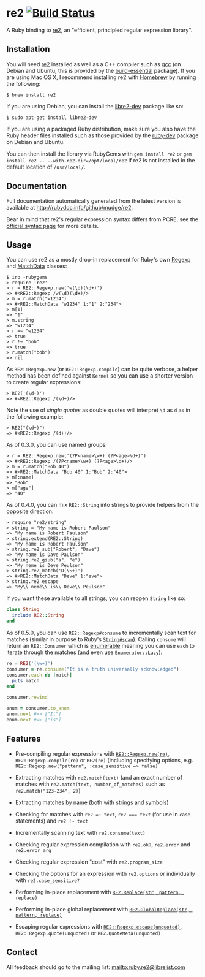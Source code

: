 re2 [![Build Status](https://secure.travis-ci.org/mudge/re2.png?branch=master)](http://travis-ci.org/mudge/re2)
===

A Ruby binding to [re2][], an "efficient, principled regular expression
library".

Installation
------------

You will need [re2][] installed as well as a C++ compiler such as [gcc][] (on
Debian and Ubuntu, this is provided by the [build-essential][] package). If
you are using Mac OS X, I recommend installing re2 with [Homebrew][] by
running the following:

    $ brew install re2

If you are using Debian, you can install the [libre2-dev][] package like so:

    $ sudo apt-get install libre2-dev

If you are using a packaged Ruby distribution, make sure you also have the
Ruby header files installed such as those provided by the [ruby-dev][] package
on Debian and Ubuntu.

You can then install the library via RubyGems with `gem install re2` or `gem
install re2 -- --with-re2-dir=/opt/local/re2` if re2 is not installed in the
default location of `/usr/local/`.

Documentation
-------------

Full documentation automatically generated from the latest version is
available at <http://rubydoc.info/github/mudge/re2>.

Bear in mind that re2's regular expression syntax differs from PCRE, see the
[official syntax page][] for more details.

Usage
-----

You can use re2 as a mostly drop-in replacement for Ruby's own [Regexp][] and
[MatchData][] classes:

```console
$ irb -rubygems
> require 're2'
> r = RE2::Regexp.new('w(\d)(\d+)')
=> #<RE2::Regexp /w(\d)(\d+)/>
> m = r.match("w1234")
=> #<RE2::MatchData "w1234" 1:"1" 2:"234">
> m[1]
=> "1"
> m.string
=> "w1234"
> r =~ "w1234"
=> true
> r !~ "bob"
=> true
> r.match("bob")
=> nil
```

As `RE2::Regexp.new` (or `RE2::Regexp.compile`) can be quite verbose, a helper
method has been defined against `Kernel` so you can use a shorter version to
create regular expressions:

```console
> RE2('(\d+)')
=> #<RE2::Regexp /(\d+)/>
```

Note the use of *single quotes* as double quotes will interpret `\d` as `d` as
in the following example:

```console
> RE2("(\d+)")
=> #<RE2::Regexp /(d+)/>
```

As of 0.3.0, you can use named groups:

```console
> r = RE2::Regexp.new('(?P<name>\w+) (?P<age>\d+)')
=> #<RE2::Regexp /(?P<name>\w+) (?P<age>\d+)/>
> m = r.match("Bob 40")
=> #<RE2::MatchData "Bob 40" 1:"Bob" 2:"40">
> m[:name]
=> "Bob"
> m["age"]
=> "40"
```

As of 0.4.0, you can mix `RE2::String` into strings to provide helpers from
the opposite direction:

```console
> require "re2/string"
> string = "My name is Robert Paulson"
=> "My name is Robert Paulson"
> string.extend(RE2::String)
=> "My name is Robert Paulson"
> string.re2_sub("Robert", "Dave")
=> "My name is Dave Paulson"
> string.re2_gsub("a", "e")
=> "My neme is Deve Peulson"
> string.re2_match('D(\S+)')
=> #<RE2::MatchData "Deve" 1:"eve">
> string.re2_escape
=> "My\\ neme\\ is\\ Deve\\ Peulson"
```

If you want these available to all strings, you can reopen `String` like so:

```ruby
class String
  include RE2::String
end
```

As of 0.5.0, you can use `RE2::Regexp#consume` to incrementally scan text for
matches (similar in purpose to Ruby's
[`String#scan`](http://ruby-doc.org/core-2.0.0/String.html#method-i-scan)).
Calling `consume` will return an `RE2::Consumer` which is
[enumerable](http://ruby-doc.org/core-2.0.0/Enumerable.html) meaning you can
use `each` to iterate through the matches (and even use
[`Enumerator::Lazy`](http://ruby-doc.org/core-2.0/Enumerator/Lazy.html)):

```ruby
re = RE2('(\w+)')
consumer = re.consume("It is a truth universally acknowledged")
consumer.each do |match|
  puts match
end

consumer.rewind

enum = consumer.to_enum
enum.next #=> ["It"]
enum.next #=> ["is"]
```

Features
--------

* Pre-compiling regular expressions with
  [`RE2::Regexp.new(re)`](http://code.google.com/p/re2/source/browse/re2/re2.h#96),
  `RE2::Regexp.compile(re)` or `RE2(re)` (including specifying options, e.g.
  `RE2::Regexp.new("pattern", :case_sensitive => false)`

* Extracting matches with `re2.match(text)` (and an exact number of matches
  with `re2.match(text, number_of_matches)` such as `re2.match("123-234", 2)`)

* Extracting matches by name (both with strings and symbols)

* Checking for matches with `re2 =~ text`, `re2 === text` (for use in `case`
  statements) and `re2 !~ text`

* Incrementally scanning text with `re2.consume(text)`

* Checking regular expression compilation with `re2.ok?`, `re2.error` and
  `re2.error_arg`

* Checking regular expression "cost" with `re2.program_size`

* Checking the options for an expression with `re2.options` or individually
  with `re2.case_sensitive?`

* Performing in-place replacement with [`RE2.Replace(str, pattern,
  replace)`](http://code.google.com/p/re2/source/browse/re2/re2.h#335)

* Performing in-place global replacement with [`RE2.GlobalReplace(str,
  pattern,
  replace)`](http://code.google.com/p/re2/source/browse/re2/re2.h#352)

* Escaping regular expressions with
  [`RE2::Regexp.escape(unquoted)`](http://code.google.com/p/re2/source/browse/re2/re2.h#377),
  `RE2::Regexp.quote(unquoted)` or `RE2.QuoteMeta(unquoted)`

Contact
-------

All feedback should go to the mailing list: <mailto:ruby.re2@librelist.com>

  [re2]: http://code.google.com/p/re2/
  [gcc]: http://gcc.gnu.org/
  [ruby-dev]: http://packages.debian.org/ruby-dev
  [build-essential]: http://packages.debian.org/build-essential
  [Regexp]: http://ruby-doc.org/core/classes/Regexp.html
  [MatchData]: http://ruby-doc.org/core/classes/MatchData.html 
  [Homebrew]: http://mxcl.github.com/homebrew
  [libre2-dev]: http://packages.debian.org/search?keywords=libre2-dev
  [official syntax page]: http://code.google.com/p/re2/wiki/Syntax

